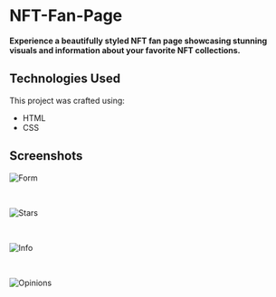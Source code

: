 # NFT-Fan-Page

**Experience a beautifully styled NFT fan page showcasing stunning visuals and information about your favorite NFT collections.**

## Technologies Used

This project was crafted using:

- HTML
- CSS

## Screenshots

![Form](https://user-images.githubusercontent.com/110486605/218171998-676f123e-8cc9-49dc-a3ab-2263e0b3df69.png)

<br>

![Stars](https://user-images.githubusercontent.com/110486605/218172032-60d04abd-3ee9-48ff-bd5f-ed836e307451.png)

<br>


![Info](https://user-images.githubusercontent.com/110486605/218172047-671a793c-7888-4735-9081-26d41c97bb46.png)

<br>


![Opinions](https://user-images.githubusercontent.com/110486605/218172083-a588a870-22c2-43a2-a52a-d41f9d43588d.png)

